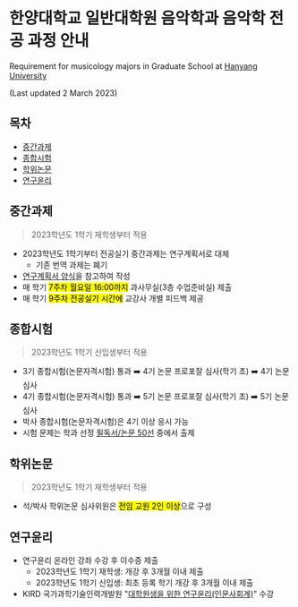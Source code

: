 # 한양대학교 일반대학원 음악학과 음악학 전공 과정 안내
Requirement for musicology majors in Graduate School at [Hanyang University](https://www.hanyang.ac.kr)

(Last updated 2 March 2023)

## 목차

* [중간과제](#중간과제)
* [종합시험](#종합시험)
* [학위논문](#학위논문)
* [연구윤리](#연구윤리)

## 중간과제
> 2023학년도 1학기 재학생부터 적용

* 2023학년도 1학기부터 전공실기 중간과제는 연구계획서로 대체
    * 기존 번역 과제는 폐기
* [연구계획서 양식](research-proposal.md)을 참고하여 작성
* 매 학기 <mark>7주차 월요일 16:00까지</mark> 과사무실(3층 수업준비실) 제출
* 매 학기 <mark>9주차 전공실기 시간에</mark> 교강사 개별 피드백 제공

## 종합시험
> 2023학년도 1학기 신입생부터 적용

* 3기 종합시험(논문자격시험) 통과 :arrow_right: 4기 논문 프로포잘 심사(학기 초) :arrow_right: 4기 논문 심사
* 4기 종합시험(논문자격시험) 통과 :arrow_right: 5기 논문 프로포잘 심사(학기 초) :arrow_right: 5기 논문 심사
* 박사 종합시험(논문자격시험)은 4기 이상 응시 가능
* 시험 문제는 학과 선정 [필독서/논문 50선](musicology-must-reads.md) 중에서 출제

## 학위논문
> 2023학년도 1학기 재학생부터 적용

* 석/박사 학위논문 심사위원은 <mark>전임 교원 2인 이상</mark>으로 구성

## 연구윤리

* 연구윤리 온라인 강좌 수강 후 이수증 제출
    * 2023학년도 1학기 재학생: 개강 후 3개월 이내 제출
    * 2023학년도 1학기 신입생: 최초 등록 학기 개강 후 3개월 이내 제출
* KIRD 국가과학기술인력개발원 "[대학원생을 위한 연구윤리(인문사회계)](https://alpha-campus.kr/explore/7752247f-6ba6-4da3-b970-f4771108ca34)" 수강